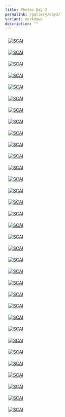 ```yaml
---
title: Photos Day 3
permalink: /gallery/day3/
variant: markdown
description: ""
---
```

<div class="row" style="padding: 0px 0px 0px 0px;">
	
<div class="col" style="padding: 10px 10px 10px 10px;"><a href="/images/Day%203/scai_day_3_01.jpeg"><img src="/images/Day%203/scai_day_3_01.jpeg" alt="SCAI"></a></div>	
	
<div class="col" style="padding: 10px 10px 10px 10px;"><a href="/images/Day%203/scai_day_3_02.jpeg"><img src="/images/Day%203/scai_day_3_02.jpeg" alt="SCAI"></a></div>	
	
<div class="col" style="padding: 10px 10px 10px 10px;"><a href="/images/Day%203/scai_day_3_05.jpeg"><img src="/images/Day%203/scai_day_3_05.jpeg" alt="SCAI"></a></div>	

</div>

<div class="row" style="padding: 0px 0px 0px 0px;">
	
<div class="col" style="padding: 10px 10px 10px 10px;"><a href="/images/Day%203/scai_day_3_06.jpeg"><img src="/images/Day%203/scai_day_3_06.jpeg" alt="SCAI"></a></div>	

<div class="col" style="padding: 10px 10px 10px 10px;"><a href="/images/Day%203/scai_day_3_07.jpeg"><img src="/images/Day%203/scai_day_3_07.jpeg" alt="SCAI"></a></div>	
	
<div class="col" style="padding: 10px 10px 10px 10px;"><a href="/images/Day%203/scai_day_3_09.jpeg"><img src="/images/Day%203/scai_day_3_09.jpeg" alt="SCAI"></a></div>	
	
</div>

<div class="row" style="padding: 0px 0px 0px 0px;">
	
<div class="col" style="padding: 10px 10px 10px 10px;"><a href="/images/Day%203/scai_day_3_11.jpeg"><img src="/images/Day%203/scai_day_3_11.jpeg" alt="SCAI"></a></div>	
	
<div class="col" style="padding: 10px 10px 10px 10px;"><a href="/images/Day%203/scai_day_3_12.jpeg"><img src="/images/Day%203/scai_day_3_12.jpeg" alt="SCAI"></a></div>	

<div class="col" style="padding: 10px 10px 10px 10px;"><a href="/images/Day%203/scai_day_3_13.jpeg"><img src="/images/Day%203/scai_day_3_13.jpeg" alt="SCAI"></a></div>		
	
</div>

<div class="row" style="padding: 0px 0px 0px 0px;">
	
<div class="col" style="padding: 10px 10px 10px 10px;"><a href="/images/Day%203/scai_day_3_14.jpeg"><img src="/images/Day%203/scai_day_3_14.jpeg" alt="SCAI"></a></div>	
	
<div class="col" style="padding: 10px 10px 10px 10px;"><a href="/images/Day%203/scai_day_3_15.jpeg"><img src="/images/Day%203/scai_day_3_15.jpeg" alt="SCAI"></a></div>	

<div class="col" style="padding: 10px 10px 10px 10px;"><a href="/images/Day%203/scai_day_3_16.jpeg"><img src="/images/Day%203/scai_day_3_16.jpeg" alt="SCAI"></a></div>		
	
</div>

<div class="row" style="padding: 0px 0px 0px 0px;">
	
<div class="col" style="padding: 10px 10px 10px 10px;"><a href="/images/Day%203/scai_day_3_17.jpeg"><img src="/images/Day%203/scai_day_3_17.jpeg" alt="SCAI"></a></div>	
	
<div class="col" style="padding: 10px 10px 10px 10px;"><a href="/images/Day%203/scai_day_3_18.jpeg"><img src="/images/Day%203/scai_day_3_18.jpeg" alt="SCAI"></a></div>	

<div class="col" style="padding: 10px 10px 10px 10px;"><a href="/images/Day%203/scai_day_3_19.jpeg"><img src="/images/Day%203/scai_day_3_19.jpeg" alt="SCAI"></a></div>		
	
</div>

<div class="row" style="padding: 0px 0px 0px 0px;">
	
<div class="col" style="padding: 10px 10px 10px 10px;"><a href="/images/Day%203/scai_day_3_22.jpeg"><img src="/images/Day%203/scai_day_3_22.jpeg" alt="SCAI"></a></div>	
	
<div class="col" style="padding: 10px 10px 10px 10px;"><a href="/images/Day%203/scai_day_3_23.jpeg"><img src="/images/Day%203/scai_day_3_23.jpeg" alt="SCAI"></a></div>	
	
<div class="col" style="padding: 10px 10px 10px 10px;"><a href="/images/Day%203/scai_day_3_24.jpeg"><img src="/images/Day%203/scai_day_3_24.jpeg" alt="SCAI"></a></div>	

</div>

<div class="row" style="padding: 0px 0px 0px 0px;">
	
<div class="col" style="padding: 10px 10px 10px 10px;"><a href="/images/Day%203/scai_day_3_25.jpeg"><img src="/images/Day%203/scai_day_3_25.jpeg" alt="SCAI"></a></div>	
	
<div class="col" style="padding: 10px 10px 10px 10px;"><a href="/images/Day%203/scai_day_3_26.jpeg"><img src="/images/Day%203/scai_day_3_26.jpeg" alt="SCAI"></a></div>		
	
<div class="col" style="padding: 10px 10px 10px 10px;"><a href="/images/Day%203/scai_day_3_27.jpeg"><img src="/images/Day%203/scai_day_3_27.jpeg" alt="SCAI"></a></div>		

</div>

<div class="row" style="padding: 0px 0px 0px 0px;">
	
<div class="col" style="padding: 10px 10px 10px 10px;"><a href="/images/Day%203/scai_day_3_28.jpeg"><img src="/images/Day%203/scai_day_3_28.jpeg" alt="SCAI"></a></div>	
	
<div class="col" style="padding: 10px 10px 10px 10px;"><a href="/images/Day%203/scai_day_3_29.jpeg"><img src="/images/Day%203/scai_day_3_29.jpeg" alt="SCAI"></a></div>		
	
<div class="col" style="padding: 10px 10px 10px 10px;"><a href="/images/Day%203/scai_day_3_30.jpeg"><img src="/images/Day%203/scai_day_3_30.jpeg" alt="SCAI"></a></div>		

</div>

<div class="row" style="padding: 0px 0px 0px 0px;">
	
<div class="col" style="padding: 10px 10px 10px 10px;"><a href="/images/Day%203/scai_day_3_31.jpeg"><img src="/images/Day%203/scai_day_3_31.jpeg" alt="SCAI"></a></div>	
	
<div class="col" style="padding: 10px 10px 10px 10px;"><a href="/images/Day%203/scai_day_3_32.jpeg"><img src="/images/Day%203/scai_day_3_32.jpeg" alt="SCAI"></a></div>		
	
<div class="col" style="padding: 10px 10px 10px 10px;"><a href="/images/Day%203/scai_day_3_33.jpeg"><img src="/images/Day%203/scai_day_3_33.jpeg" alt="SCAI"></a></div>		

</div>

<div class="row" style="padding: 0px 0px 0px 0px;">
	
<div class="col" style="padding: 10px 10px 10px 10px;"><a href="/images/Day%203/scai_day_3_34.jpeg"><img src="/images/Day%203/scai_day_3_34.jpeg" alt="SCAI"></a></div>	
	
<div class="col" style="padding: 10px 10px 10px 10px;"><a href="/images/Day%203/scai_day_3_35.jpeg"><img src="/images/Day%203/scai_day_3_35.jpeg" alt="SCAI"></a></div>		
	
<div class="col" style="padding: 10px 10px 10px 10px;"><a href="/images/Day%203/scai_day_3_36.jpeg"><img src="/images/Day%203/scai_day_3_36.jpeg" alt="SCAI"></a></div>		

</div>

<div class="row" style="padding: 0px 0px 0px 0px;">
	
<div class="col" style="padding: 10px 10px 10px 10px;"><a href="/images/Day%203/scai_day_3_37.jpeg"><img src="/images/Day%203/scai_day_3_37.jpeg" alt="SCAI"></a></div>	
	
<div class="col" style="padding: 10px 10px 10px 10px;"><a href="/images/Day%203/scai_day_3_39.jpeg"><img src="/images/Day%203/scai_day_3_39.jpeg" alt="SCAI"></a></div>		
	
<div class="col" style="padding: 10px 10px 10px 10px;"><a href="/images/Day%203/scai_day_3_40.jpeg"><img src="/images/Day%203/scai_day_3_40.jpeg" alt="SCAI"></a></div>		

</div>
